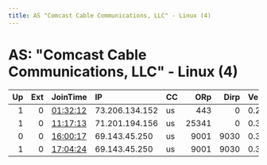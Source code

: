 ```yaml
---
title: AS "Comcast Cable Communications, LLC" - Linux (4)
---
```


# AS: "Comcast Cable Communications, LLC" - Linux (4)

|   Up |   Ext | JoinTime                                                                                            | IP             | CC   |   ORp |   Dirp | Version   | Contact       | Nickname      |   eFamMembers |
|-----:|------:|:----------------------------------------------------------------------------------------------------|:---------------|:-----|------:|-------:|:----------|:--------------|:--------------|--------------:|
|    1 |     0 | [01:32:12](https://metrics.torproject.org/rs.html#details/33C817FB01E6A79A660B85DAB097468B3574FE5E) | 73.206.134.152 | us   |   443 |      0 | 0.2.9.14  | nope@nope.com | nunyabidnezz  |             1 |
|    1 |     0 | [11:17:13](https://metrics.torproject.org/rs.html#details/E3A208B98EFFF15452B0D7EE6AEF9978EF25D966) | 71.201.194.156 | us   | 25341 |      0 | 0.3.1.10  | None          | UbuntuCore212 |             1 |
|    0 |     0 | [16:00:17](https://metrics.torproject.org/rs.html#details/F48A928BF6BA7D8DD1E69D6C8251247AB0B3BD5D) | 69.143.45.250  | us   |  9001 |   9030 | 0.3.2.10  | None          | HappyJap      |             1 |
|    1 |     0 | [17:04:24](https://metrics.torproject.org/rs.html#details/A8BFE1E65C6DC3C7A50F8DFA0BF57F0A118144A5) | 69.143.45.250  | us   |  9001 |   9030 | 0.3.2.10  | None          | HappyJap      |             1 |
